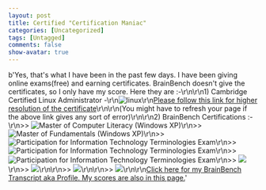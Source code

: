 ```yaml
---
layout: post
title: Certified "Certification Maniac"
categories: [Uncategorized]
tags: [Untagged]
comments: false
show-avatar: true
---
```


b'Yes, that\'s what I have been in the past few days. I have been giving online exams(free) and earning certificates. BrainBench doesn\'t give the certificates, so I only have my score. Here they are :-\r\n\r\n1) Cambridge Certified Linux Administrator -\r\n![linux](http://img480.imageshack.us/img480/629/certpr7.th.jpg)\r\n[Please follow this link for higher resolution of the certificate](http://pragith.net/linux_admin.jpg)\r\n\r\n(You might have to refresh your page if the above link gives any sort of error)\r\n\r\n2) BrainBench Certifications :-\r\n>> ![Master of Computer Literacy (Windows XP)](http://www.brainbench.com/images/certlogo/color/mastercert/computerliteracy.gif)\r\n>> ![Master of Fundamentals (Windows XP)](http://www.brainbench.com/images/certlogo/color/mastercert/computerfundamentalswinxp.gif)\r\n>> ![Participation for Information Technology Terminologies Exam](http://www.brainbench.com/images/certlogo/color/cert/informationtechnologyterminology.gif)\r\n>> ![Participation for Information Technology Terminologies Exam](http://www.brainbench.com/images/certlogo/color/cert/computerforensics.gif)\r\n>> ![Participation for Information Technology Terminologies Exam](http://www.brainbench.com/images/certlogo/color/cert/computertechnician.gif)\r\n>> ![](http://brainbench.com/images/certlogo/color/cert/networkauthentication.gif)\r\n>> ![](http://brainbench.com/images/certlogo/color/cert/technicalhelpdeskmicrosoft.gif)\r\n\r\n>> ![](http://www.brainbench.com/images/certlogo/color/cert/cppprogrammer.gif)\r\n\r\n>> ![](http://www.brainbench.com/images/certlogo/color/cert/mswindowsxpdesktopadministration.gif)\r\n\r\n[Click here for my BrainBench Transcript aka Profile. My scores are also in this page.](http://www.brainbench.com/transcript.jsp?pid=6911418)'